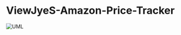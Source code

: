 # ViewJyeS-Amazon-Price-Tracker
![UML](https://user-images.githubusercontent.com/123285556/227429352-7174aa9a-07bc-4fd3-8fde-26032fdcbfc3.jpeg)
